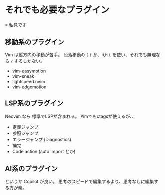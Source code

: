 
# それでも必要なプラグイン

※ 私見です

##  移動系のプラグイン

  Vim は縦方向の移動が苦手。
  段落移動の `(` `{` か、`H`,`M`,`L` を使い、それでも無理なら `/` するしかない。
  

  * vim-easymotion
  * vim-sneak
  * lightspeed.nvim
  * vim-edgemotion

## LSP系のプラグイン

  Neovim なら 標準でLSPが含まれる。
  Vimでもctagsが使えるが、、

  * 定義ジャンプ
  * 参照ジャンプ
  * エラージャンプ (Diagnostics)
  * 補完
  * Code action (auto import とか)

## AI系のプラグイン

  というか Copilot が良い。
  思考のスピードで編集するより、思考なしに編集する方が楽。

